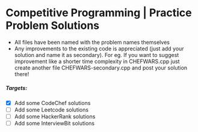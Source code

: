 # Competitive Programming | Practice Problem Solutions

- All files have been named with the problem names themselves
- Any improvements to the existing code is appreciated (just add your solution and name it as secondary). For eg. If you want to suggest improvement like a shorter time complexity in CHEFWARS.cpp just create another file CHEFWARS-secondary.cpp and post your solution there!

##### Targets:
- [x] Add some CodeChef solutions
- [ ] Add some Leetcode solutions
- [ ] Add some HackerRank solutions
- [ ] Add some InterviewBit solutions
